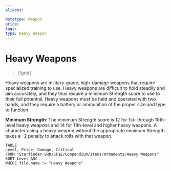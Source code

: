 ```yaml
---
aliases: 

Notetype: Weapon
price: 
tags: 
type: Heavy Weapon
---
```


# Heavy Weapons

> [!grid]
> > > > 
Heavy weapons are military-grade, high-damage weapons that require specialized training to use. Heavy weapons are difficult to hold steadily and aim accurately, and they thus require a minimum Strength score to use to their full potential. Heavy weapons must be held and operated with two hands, and they require a battery or ammunition of the proper size and type to function.  
  
**Minimum Strength**: The minimum Strength score is 12 for 1st- through 10th-level heavy weapons and 14 for 11th-level and higher heavy weapons. A character using a heavy weapon without the appropriate minimum Strength takes a –2 penalty to attack rolls with that weapon.

``` dataview
TABLE
Level, Price, Damage, Critical
FROM "Starfinder-SRD/SF1E/Compendium/Items/Armaments/Heavy Weapons"
SORT Level ASC
WHERE file.name != "Heavy Weapons"
```
